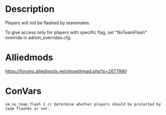 # Description
Players will not be flashed by teammates.

To give access only for players with specific flag, set "NoTeamFlash" override in admin_overrides.cfg.

# Alliedmods
https://forums.alliedmods.net/showthread.php?p=2677990

# ConVars
```
sm_no_team_flash 1 // Determine whether players should be protected by team flashes or not.
```
